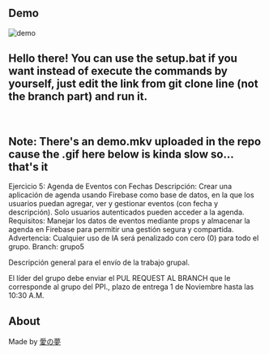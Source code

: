 ## Demo
![demo](https://github.com/user-attachments/assets/6b4fc548-b644-43a6-bb9a-ae8f9b3659f5)

## Hello there! You can use the setup.bat if you want instead of execute the commands by yourself, just edit the link from git clone line (not the branch part) and run it.
<br>

## Note: There's an demo.mkv uploaded in the repo cause the .gif here below is kinda slow so... that's it

Ejercicio 5: Agenda de Eventos con Fechas
Descripción: Crear una aplicación de agenda usando Firebase como base de datos, en la que los usuarios puedan agregar, ver y gestionar eventos (con fecha y descripción). Solo usuarios autenticados pueden acceder a la agenda.
Requisitos: Manejar los datos de eventos mediante props y almacenar la agenda en Firebase para permitir una gestión segura y compartida.
Advertencia: Cualquier uso de IA será penalizado con cero (0) para todo el grupo.
Branch: grupo5

Descripción general para el envío de la trabajo grupal.

El líder del grupo debe enviar el PUL REQUEST AL BRANCH que le corresponde al grupo del PPI., plazo de entrega 1 de Noviembre hasta las 10:30 A.M.

## About
Made by [愛の夢](https://github.com/ai-no-yume/)
